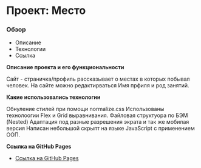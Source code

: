 # Проект: Место

### Обзор
* Описание
* Технологии
* Ссылка

**Описание проекта и его функциональности**

Сайт - страничка/профиль рассказывает о местах в которых побывал человек.
На сайте можно редактирваться Имя прфиля и род занятий.


**Какие использовались технологии**

Обнуление стилей при помощи normalize.css
Использованы технолоогии Flex и Grid выравнивания. 
Файловая структуора по БЭМ (Nested)
Адаптация под разные разрешения экрата и так же мобилая версия
Написан небольшой скрыпт на языке JavaScript с применением ООП.


**Ссылка на GitHub Pages**

* [Ссылка на GitHub Pages](https://shum-ok.github.io/mesto/src/)